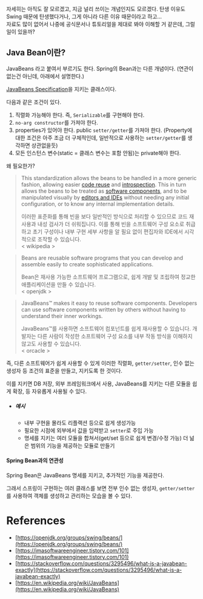 자세히는 아직도 잘 모르겠고, 지금 널리 쓰이는 개념인지도 모르겠다.
탄생 이유도 Swing 때문에 탄생했다거나, 그게 아니라 다른 이유 때문이라고 하고...    
자료도 많이 없어서 나중에 공식문서나 튜토리얼을 제대로 봐야 이해할 거 같은데, 그럴 일이 있을까?

## Java Bean이란?

JavaBeans 라고 붙여서 부르기도 한다. Spring의 Bean과는 다른 개념이다. (연관이 없는건 아닌데, 아래에서 설명한다.)

[JavaBeans Specification](https://www.oracle.com/java/technologies/javase/javabeans-spec.html)을 지키는 클래스이다.

다음과 같은 조건이 있다.

1. 직렬화 가능해야 한다. 즉, `Serializable`를 구현해야 한다.
2. `no-arg constructor`를 가져야 한다.
3. properties가 있어야 한다. public `setter/getter`를 가져야 한다. (Property에 대한 조건은 아주 조금 더 구체적인데, 일반적으로 사용하는 `setter/getter`를 생각하면 상관없을듯)
4. 모든 인스턴스 변수(static = 클래스 변수는 포함 안됨)는 private해야 한다.

왜 필요한가?

> This standardization allows the beans to be handled in a more generic fashion, allowing easier [code reuse](https://en.wikipedia.org/wiki/Code_reuse "Code reuse") and [introspection](https://en.wikipedia.org/wiki/Type_introspection "Type introspection"). This in turn allows the beans to be treated as [software components](https://en.wikipedia.org/wiki/Component-based_software_engineering "Component-based software engineering"), and to be manipulated visually by [editors and IDEs](https://en.wikipedia.org/wiki/Integrated_development_environment "Integrated development environment") without needing any initial configuration, or to know any internal implementation details.
> 
> 이러한 표준화를 통해 빈을 보다 일반적인 방식으로 처리할 수 있으므로 코드 재사용과 내성 검사가 더 쉬워집니다. 이를 통해 빈을 소프트웨어 구성 요소로 취급하고 초기 구성이나 내부 구현 세부 사항을 알 필요 없이 편집자와 IDE에서 시각적으로 조작할 수 있습니다.  
> < wikipedia >

> Beans are reusable software programs that you can develop and assemble easily to create sophisticated applications.
> 
> Bean은 재사용 가능한 소프트웨어 프로그램으로, 쉽게 개발 및 조립하여 정교한 애플리케이션을 만들 수 있습니다.  
> < openjdk >

> JavaBeans™ makes it easy to reuse software components. Developers can use software components written by others without having to understand their inner workings.
> 
> JavaBeans™를 사용하면 소프트웨어 컴포넌트를 쉽게 재사용할 수 있습니다. 개발자는 다른 사람이 작성한 소프트웨어 구성 요소를 내부 작동 방식을 이해하지 않고도 사용할 수 있습니다.  
> < orcacle >

즉, 다른 소프트웨어가 쉽게 사용할 수 있게 이러한 직렬화, `getter/setter`, 인수 없는 생성자 등 조건의 표준을 만들고, 지키도록 한 것이다.

이를 지키면 DB 저장, 외부 프레임워크에서 사용, JavaBeans를 지키는 다른 모듈을 쉽게 확장, 등 자유롭게 사용될 수 있다.

- ##### 예시
    - 내부 구현을 몰라도 리플랙션 등으로 쉽게 생성가능
    - 필요한 시점에 외부에서 값을 입력받고 `setter`로 주입 가능
    - 명세를 지키는 여러 모듈을 합쳐서(get/set 등으로 쉽게 변경/수정 가능) 더 넒은 범위의 기능을 제공하는 모듈로 만들기

#### Spring Bean과의 연관성

Spring Bean은 JavaBeans 명세를 지키고, 추가적인 기능을 제공한다.

그래서 스프링이 구현하는 여러 클래스를 보면 전부 인수 없는 생성자, `getter/setter`를 사용하여 객체를 생성하고 관리하는 모습을 볼 수 있다.

#  References
- [https://openjdk.org/groups/swing/beans/](https://openjdk.org/groups/swing/beans/)
- [https://imasoftwareengineer.tistory.com/101](https://imasoftwareengineer.tistory.com/101)
- [https://stackoverflow.com/questions/3295496/what-is-a-javabean-exactly](https://stackoverflow.com/questions/3295496/what-is-a-javabean-exactly)
- [https://en.wikipedia.org/wiki/JavaBeans](https://en.wikipedia.org/wiki/JavaBeans)
